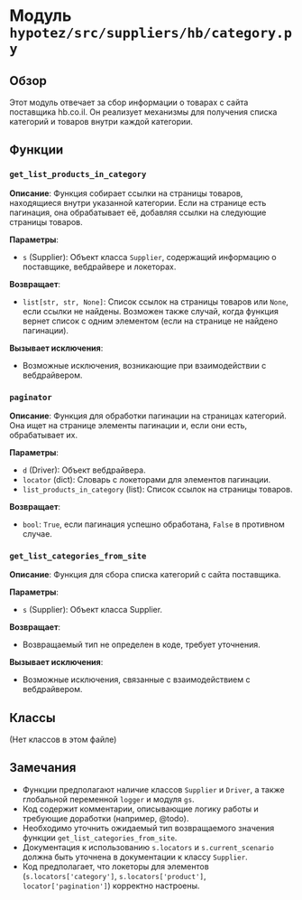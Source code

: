# Модуль `hypotez/src/suppliers/hb/category.py`

## Обзор

Этот модуль отвечает за сбор информации о товарах с сайта поставщика hb.co.il. Он реализует механизмы для получения списка категорий и товаров внутри каждой категории.

## Функции

### `get_list_products_in_category`

**Описание**: Функция собирает ссылки на страницы товаров, находящиеся внутри указанной категории.  Если на странице есть пагинация, она обрабатывает её, добавляя ссылки на следующие страницы товаров.

**Параметры**:

- `s` (Supplier): Объект класса `Supplier`, содержащий информацию о поставщике, вебдрайвере и локеторах.

**Возвращает**:

- `list[str, str, None]`: Список ссылок на страницы товаров или `None`, если ссылки не найдены.  Возможен также случай, когда функция вернет список с одним элементом (если на странице не найдено пагинации).

**Вызывает исключения**:

-  Возможные исключения, возникающие при взаимодействии с вебдрайвером.


### `paginator`

**Описание**: Функция для обработки пагинации на страницах категорий.  Она ищет на странице элементы пагинации и, если они есть, обрабатывает их.

**Параметры**:

- `d` (Driver): Объект вебдрайвера.
- `locator` (dict): Словарь с локеторами для элементов пагинации.
- `list_products_in_category` (list): Список ссылок на страницы товаров.

**Возвращает**:

- `bool`: `True`, если пагинация успешно обработана, `False` в противном случае.


### `get_list_categories_from_site`

**Описание**: Функция для сбора списка категорий с сайта поставщика.


**Параметры**:

- `s` (Supplier): Объект класса Supplier.

**Возвращает**:

- Возвращаемый тип не определен в коде, требует уточнения.


**Вызывает исключения**:

- Возможные исключения, связанные с взаимодействием с вебдрайвером.

## Классы

(Нет классов в этом файле)

## Замечания

- Функции предполагают наличие классов `Supplier` и `Driver`, а также глобальной переменной `logger` и модуля `gs`.
- Код содержит комментарии, описывающие логику работы и требующие доработки (например, @todo).
- Необходимо уточнить ожидаемый тип возвращаемого значения функции `get_list_categories_from_site`.
- Документация к использованию `s.locators` и `s.current_scenario` должна быть уточнена в документации к классу `Supplier`.
- Код предполагает, что локеторы для элементов (`s.locators['category']`, `s.locators['product']`, `locator['pagination']`) корректно настроены.